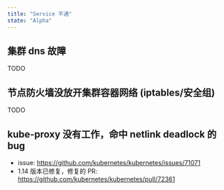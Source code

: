 ```yaml
---
title: "Service 不通"
state: "Alpha"
---
```


## 集群 dns 故障

TODO

## 节点防火墙没放开集群容器网络 \(iptables/安全组\)

TODO

## kube-proxy 没有工作，命中 netlink deadlock 的 bug

* issue: https://github.com/kubernetes/kubernetes/issues/71071
* 1.14 版本已修复，修复的 PR: https://github.com/kubernetes/kubernetes/pull/72361
